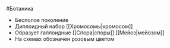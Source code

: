 #Ботаника 
- Бесполое поколение
- Диплоидный набор [[Хромосомы|хромосом]]
- Образует гаплоидные [[Спора|споры]] [[Мейоз|мейозом]]
- На схемах обозначен розовым цветом
